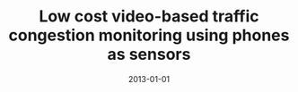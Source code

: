---
title: "Low cost video-based traffic congestion monitoring using phones as sensors"
collection: publications
permalink: /publication/2013-low-cost-videobased-traffic-congestion
date: 2013-01-01
venue: 'ACM Symposium on Computing for Development'
paperurl: '/files/Nakibuule_2013_TrafficMonitoring.pdf'
citation: 'Rose Nakibuule, Joseph Ssenyange, John A Quinn'
---
